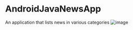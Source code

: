 # AndroidJavaNewsApp
An application that lists news in various categories
![image](https://user-images.githubusercontent.com/81919398/226107642-fdb678b0-f1d9-4205-823a-af64e7d17acc.png)
